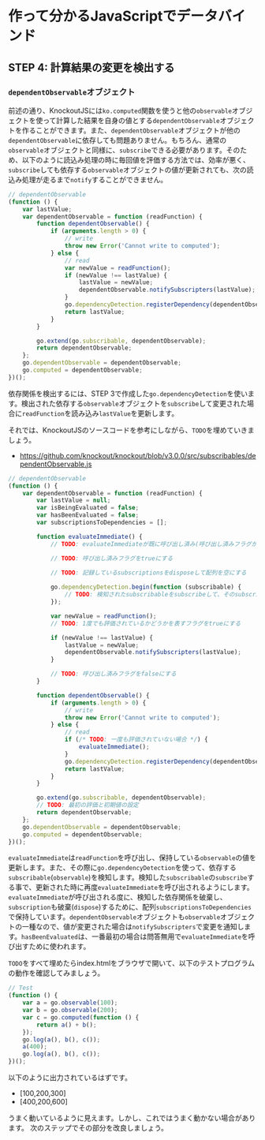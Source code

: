# 作って分かるJavaScriptでデータバインド

## STEP 4: 計算結果の変更を検出する

### `dependentObservable`オブジェクト

前述の通り、KnockoutJSには`ko.computed`関数を使うと他の`observable`オブジェクトを使って計算した結果を自身の値とする`dependentObservable`オブジェクトを作ることができます。また、`dependentObservable`オブジェクトが他の`dependentObservable`に依存しても問題ありません。もちろん、通常の`observable`オブジェクトと同様に、`subscribe`できる必要があります。そのため、以下のように読込み処理の時に毎回値を評価する方法では、効率が悪く、`subscribe`しても依存する`observable`オブジェクトの値が更新されても、次の読込み処理が走るまで`notify`することができません。

```javascript
// dependentObservable
(function () {
    var lastValue;
    var dependentObservable = function (readFunction) {
        function dependentObservable() {
            if (arguments.length > 0) {
                // write
                throw new Error('Cannot write to computed');
            } else {
                // read                                
                var newValue = readFunction();
                if (newValue !== lastValue) {
                    lastValue = newValue;
                    dependentObservable.notifySubscripters(lastValue);
                }
                go.dependencyDetection.registerDependency(dependentObservable);
                return lastValue;
            }
        }

        go.extend(go.subscribable, dependentObservable);
        return dependentObservable;
    };
    go.dependentObservable = dependentObservable;
    go.computed = dependentObservable;
})();
```

依存関係を検出するには、STEP 3で作成した`go.dependencyDetection`を使います。検出された依存する`observable`オブジェクトを`subscribe`して変更された場合に`readFunction`を読み込み`lastValue`を更新します。

それでは、KnockoutJSのソースコードを参考にしながら、`TODO`を埋めていきましょう。

* https://github.com/knockout/knockout/blob/v3.0.0/src/subscribables/dependentObservable.js

```javascript
// dependentObservable
(function () {
    var dependentObservable = function (readFunction) {
        var lastValue = null;
        var isBeingEvaluated = false;
        var hasBeenEvaluated = false;
        var subscriptionsToDependencies = [];

        function evaluateImmediate() {
            // TODO: evaluateImmediateが既に呼び出し済み(呼び出し済みフラグがtrue)なら何もしない

            // TODO: 呼び出し済みフラグをtrueにする

            // TODO: 記録しているsubscriptionsをdisposeして配列を空にする
            
            go.dependencyDetection.begin(function (subscribable) {
                // TODO: 検知されたsubscribableをsubscribeして、そのsubscriptionを記録
            });

            var newValue = readFunction();
            // TODO: 1度でも評価されているかどうかを表すフラグをtrueにする

            if (newValue !== lastValue) {
                lastValue = newValue;
                dependentObservable.notifySubscripters(lastValue);
            }

            // TODO: 呼び出し済みフラグをfalseにする
        }

        function dependentObservable() {
            if (arguments.length > 0) {
                // write
                throw new Error('Cannot write to computed');
            } else {
                // read                
                if (/* TODO: 一度も評価されていない場合 */) {
                    evaluateImmediate();
                }
                go.dependencyDetection.registerDependency(dependentObservable);
                return lastValue;
            }
        }

        go.extend(go.subscribable, dependentObservable);
        // TODO: 最初の評価と初期値の設定
        return dependentObservable;
    };
    go.dependentObservable = dependentObservable;
    go.computed = dependentObservable;
})();
```

`evaluateImmediate`は`readFunction`を呼び出し、保持している`observable`の値を更新します。また、その際に`go.dependencyDetection`を使って、依存する`subscribable`(`observable`)を検知します。検知した`subscribable`の`subscribe`する事で、更新された時に再度`evaluateImmediate`を呼び出されるようにします。`evaluateImmediate`が呼び出される度に、検知した依存関係を破棄し、`subscription`も破棄(`dispose`)するために、配列`subscriptionsToDependencies`で保持しています。`dependentObservable`オブジェクトも`observable`オブジェクトの一種なので、値が変更された場合は`notifySubscripters`で変更を通知します。`hasBeenEvaluated`は、一番最初の場合は問答無用で`evaluateImmediate`を呼び出すために使われます。

`TODO`をすべて埋めたらindex.htmlをブラウザで開いて、以下のテストプログラムの動作を確認してみましょう。

```javascript
// Test
(function () {
    var a = go.observable(100);
    var b = go.observable(200);
    var c = go.computed(function () {
        return a() + b();
    });
    go.log(a(), b(), c());
    a(400);
    go.log(a(), b(), c());
})();
```

以下のように出力されているはずです。

* [100,200,300]
* [400,200,600]

うまく動いているように見えます。しかし、これではうまく動かない場合があります。
次のステップでその部分を改良しましょう。
